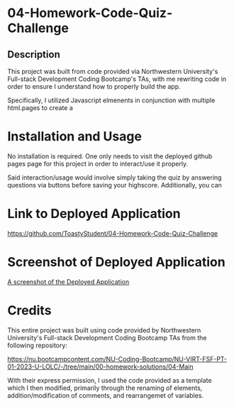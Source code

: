 # 04-Homework-Code-Quiz-Challenge

## Description
This project was built from code provided via Northwestern University's Full-stack Development Coding Bootcamp's TAs, with me rewriting code in order to ensure I understand how to properly build the app.

Specifically, I utilized Javascript elmenents in conjunction with multiple html.pages to create a 

# Installation and Usage
No installation is required. One only needs to visit the deployed github pages page for this project in order to interact/use it properly. 

Said interaction/usage would involve simply taking the quiz by answering questions via buttons before saving your highscore. Additionally, you can 

# Link to Deployed Application
https://github.com/ToastyStudent/04-Homework-Code-Quiz-Challenge

# Screenshot of Deployed Application
[A screenshot of the Deployed Application](./assets/images/04-Homework-Screenshot.png)

# Credits
This entire project was built using code provided by Northwestern University's Full-stack Development Coding Bootcamp TAs from the following repository:

https://nu.bootcampcontent.com/NU-Coding-Bootcamp/NU-VIRT-FSF-PT-01-2023-U-LOLC/-/tree/main/00-homework-solutions/04-Main

With their express permission, I used the code provided as a template which I then modified, primarily through the renaming of elements, addition/modification of comments, and rearrangemet of variables.


